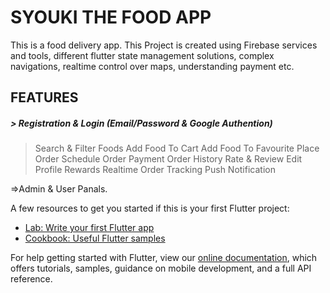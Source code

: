 # SYOUKI THE FOOD APP

This is a food delivery app. This Project is created using Firebase services and tools, different flutter state management solutions, complex navigations, realtime control over maps, understanding payment etc. 

## FEATURES
#####  > Registration & Login (Email/Password & Google Authention)
  > Search & Filter Foods
  > Add Food To Cart
  > Add Food To Favourite
  > Place Order
  > Schedule Order
  > Payment
  > Order History
  > Rate & Review
  > Edit Profile
  > Rewards
  > Realtime Order Tracking
  > Push Notification

=>Admin & User Panals.
    

A few resources to get you started if this is your first Flutter project:

- [Lab: Write your first Flutter app](https://flutter.dev/docs/get-started/codelab)
- [Cookbook: Useful Flutter samples](https://flutter.dev/docs/cookbook)

For help getting started with Flutter, view our
[online documentation](https://flutter.dev/docs), which offers tutorials,
samples, guidance on mobile development, and a full API reference.
